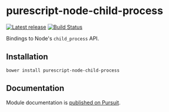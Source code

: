 # purescript-node-child-process

[![Latest release](http://img.shields.io/github/release/purescript-node/purescript-node-child-process.svg)](https://github.com/purescript/purescript-node-child-process/releases)
[![Build Status](https://travis-ci.org/purescript-node/purescript-node-child-process.svg?branch=master)](https://travis-ci.org/purescript-node/purescript-node-child-process)

Bindings to Node's `child_process` API.

## Installation

```
bower install purescript-node-child-process
```

## Documentation

Module documentation is [published on Pursuit](http://pursuit.purescript.org/packages/purescript-node-child-process).
